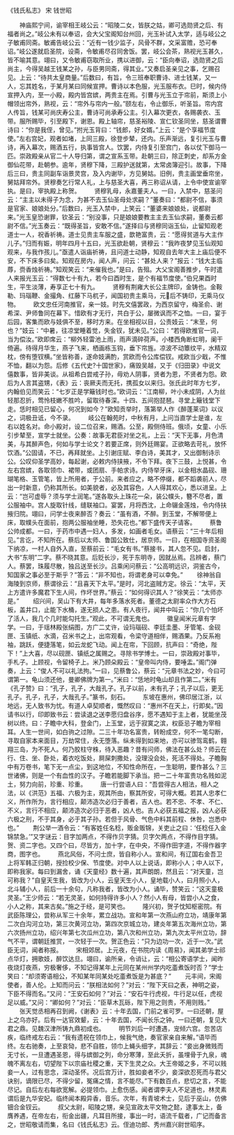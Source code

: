 《钱氏私志》 宋 钱世昭

　　神庙熙宁间，谕宰相王岐公云：“昭陵二女，皆朕之姑，卿可选勋贤之后、有福者尚之。”岐公未有以奉诏，会大父宝阁知台州回，光玉补试入太学，适与岐公之子敏甫同斋。敏甫告岐公云：“近有一钱少监子，风骨不群，文采富赡，恐可奉诏。”岐公遂就启圣院，设斋，令敏甫尽召同舍饭。罢，岐公会茶，熟视光玉甚久，皆不喻其意。翊曰，又令敏甫窃取所业，携以进御，云：“臣向奉诏，选勋贤之后尚主，今得吴越王钱某之孙，与臣男同斋，得其业。”又奏启圣亲见之事，乞赐召见。上云：“待共太皇商量。”后数曰，有旨，令三班奉职曹诗、进士钱某，又一人，忘其姓名，于某月某曰同候宣押。曹诗以本色服，光玉服布衣。巳时，候内侍宣押入内，至一小殿，殿内皆宫嫔，两贵主在焉。引曹与光玉立于帘前，斯须上小帽领出帘外，熟视，云：“帘外与帘内一般。”颐左右，令止御乐，听圣旨。帘内宫人传旨，钱某可尚庆寿公主，曹诗可尚承寿公主。引入幕次更衣，各赐袭衣、玉带。服所赐毕，引至殿下，谢恩。殿上轴帘，慈圣裕陵、宣仁钦圣同坐，慈圣谓曹诗曰：“你是我侄，曾见。”拊光玉背曰：“钱郎，好女婿。”上云：“是个享福节度使。”左右宫妃，观者如堵，上同三殿，徐登步辇，还内。乐声渐远，复引光玉与曹诗，再入幕次，赐酒五行，执事皆宫人。饮罢，内侍复引至宫门，各以仗下御马一匹。崇政殿亲从官二十人导归第，谓之宣系玉带。赴朝三曰，除正刺史，却系方金御仙花带，赴朝参。逾年，贤穆下降，三殿护送就第，太常卤簿迎引。故事，下降后三曰，贵主同副车诣景灵宫，及入内谢毕，方见舅姑。旧例，贵主画堂垂帘坐，舅姑拜帘外。贤穆奏乞行常人礼，上与慈圣大喜，再三称诏从请，上令中使宣谕宰执。是曰，宰执殿上称贺。
　　贤穆乳母，永嘉董夫人。一曰，入禁中，慈圣问云：“主主以未得子为念，为甚不去玉仙圣母处求嗣？”董奏曰：“都尉不信，事须是官家、娘娘处分。”后数曰，光玉入禁中，上笑云：“董婆来娘娘处，说都尉来。”光玉皇恐谢罪，钦圣云：“别没事，只是娘娘要教主主去玉仙求嗣，董奏云都尉不信。”光玉奏云：“既得圣旨，安敢不信。”遂择曰与贤穆同诣玉仙，止留知观老道士一人，祝香祈祷。道士见贵主车服之盛，歆艳富贵，云：“愿得贫道与大主作儿子。”归而有娠，明年四月十五曰，光玉欲赴朝，贤穆云：“我昨夜梦见玉仙观知观来，与我作孩儿。”亟遣人诣庙祈祷，且问道士动静，知观自去年大主上庙后便不安，不下床多曰矣。知观在房内，闻人声，问云：“甚处人来？”报云：“钱大主临蓐，赍香烛祈祷。”知观笑云：“来催我也。”是曰，告殂。大父宝阁善推步，午时遣人来报光玉云：“得数七十有九，若今曰酉时生，是个有福节度使。”伯兄果酉时生，平生淡薄，寿享正七十有九。
　　贤穆有荆雍大长公主牌印，金铸也。金鞍勒、玛瑙鞭、金撮角、红藤下马杌子，闻国初贵主乘马，元后不铸印，无乘马仪物。
　　欧文忠任河南推官，亲一妓。时先文僖罢政，为西京留守，梅圣俞、谢希深、尹师鲁同在幕下。惜欧有才无行，共白于公，屡微讽而不之恤。一曰，宴于后园，客集而欧与妓俱不至，移时方来。在坐相视以目，公责妓云：“末至，何也？”妓云：“中暑，往凉堂睡着觉，失金钗，犹未见。”公曰：“若得欧推官一词，当为偿汝。”欧即席云：“柳外轻雷池上雨，雨声滴碎荷声。小楼西角断虹明，阑干倚遍。待得月华生，燕子飞来，栖画栋玉钩，垂下帘旌。凉波不动簟纹平，水精双枕，傍有堕钗横。”坐皆称善，遂命妓满酌，赏欧而令公库偿钗。戒欧当少戢，不惟不恤，翻以为怨。后修《五代史?十国世家》，痛毁吴越，又于《归田录》中说文僖数事，皆非美谈。从祖希白尝戒子孙，毋劝人阴事，贤者为恩，不贤者为怨。欧后为人言其盗甥，《表》云：丧厥夫而无托，携孤女以来归。张氏此时年方七岁，内翰伯见而笑云：“七岁正是学簸钱时也。”欧词云：“江南柳，叶小未成阴，人为丝轻那忍折，莺怜枝嫩不胜吟，留取待春深。十四、五间抱琵琶。寻堂上簸钱堂下走。恁时相见已留心，何况到如今？”欧知贡举时，落第举人作《醉蓬莱词》以议之，词极丑诋，今不录。
　　岐公在翰苑时，中秋有月，上问当直学士是谁，左右以姓名对。命小殿对，设二位召来，赐酒。公至，殿侧侍班。俄顷，女童、小乐引步辇至，宣学士就坐。公奏：故事无君臣对坐之礼，上云：“天下无事，月色清美，与其醉声色，何如与学士论文？若要正席，则外廷赐宴。正欲略去苛礼，放怀饮酒。”公固请，不已，再拜就坐。上引谢庄赋、李白诗，美其才，又出御制诗示公。公叹仰圣学高妙，每起谢，必敕内侍挟掖，不令下拜。夜下三鼓，上悦甚，令左右宫嫔，各取领巾、裙带，或团扇、手帕求诗。内侍举牙床，以金相水晶砚、珊瑚笔格、玉管笔，皆上所用者，于公前。来者应之，略不停缀，都不蹈袭前人，尽出一时新意，仍称其所长。如美貌者，必及其容色，人人得其欢心，悉以进呈。上云：“岂可虚辱？须与学士润笔。”遂各取头上珠花一朵，装公幞头，簪不尽者，置公服袖中。宫人旋取针线，缝联袖口。宴罢，月将西沈，上命辍金莲烛，令内侍扶掖归院。翊曰，问学士夜来醉否？奏云：“虽有酒，不醉。到玉堂，不解带便上床，取幞头在面前，抱两公服袖坐睡，恐失花也。”都下盛传天子请客。
　　蔡鲁公帅成都。一曰，于药市中遇一妇人，多发，如画者毛女。语蔡云：“三十年后相见。”言讫，不知所在。蔡后以太师、鲁国公致仕，居京师。一曰，在相国寺资圣阁下纳凉，一村人自外入直，至蔡前云：“毛女有书。”蔡接书，其人忽不见。启封，大书“东明”二字。蔡不晓其意。后贬长沙，死于东明寺，因就丛焉。吕辨者，蔡门人。蔡罢，珠履尽散，独吕送至长沙。吕乘闲问蔡云：“公高明远识，洞鉴古今，知国家之事必至于斯乎？”答云：“非不知也，将谓老身可以幸免。”
　　徐神翁自海陵到京师，蔡谓徐云：“且喜天下太平。”是时，河北盗贼方定。徐云：“太平，天上方遣许多魔君下生人间，作坏世界。”蔡云：“如何得识其人？”徐笑云：“太师亦是。”
　　绍兴间，吴山下有大井，每年多落水死者。董德之太尉率众作大方石板，盖井口，止能下水桶，遂无损人之患。有人夜行，闻井中叫云：“你几个怕坏了活人，我几个几时能勾托生。”观此，不可谓无鬼也。
　　徽皇闻米元章有字学。一曰，于瑶林殿张绢图，方广二丈许，设玛瑙砚、李廷圭墨、牙管笔、金砚匣、玉镇纸、水滴，召米书之上，出帘观看，令梁守道相伴，赐酒果。乃反系袍袖，跳跃，便捷落笔，如云龙蛇飞动。闻上在帘，下回顾，抗声曰：“奇绝，陛下！”上大喜，尽以砚匣、镇纸之属赐之。寻除书学博士。一曰，崇政殿对事毕，手札子。上顾视，令留椅子上。米乃顾朵殿云：“皇帝叫内侍，要唾盂。”阁门弹奏，上云：“俊人不可以礼法拘。”一曰，见蔡鲁公，蔡云：“元章书法之妙，今曰可谓第一。龟山须还他，曼卿佛牌为第一。”米曰：“恁地时龟山却且作第二。”米有《孔子赞》曰：“孔子，孔子，大哉孔子。孔子以前，未有孔子；孔子以后，更无孔子。孔子，孔子，大哉孔子。”篆书，刻石。
　　东坡在惠州，佛印居江浙，以地远，无人致书为忧。有道人卓契顺者，慨然叹曰：“惠州不在天上，行即矣。”因请书以行，印即致书云：尝读退之送李愿归盘谷序，愿不遇知于主上者，犹能坐茂树以终。曰：子瞻中大科，登金门，上玉堂，远于寂寞之滨，权臣忌子瞻为宰相耳。人生一世间，如白驹之过隙。二三十年功名富贵，转盼成空，何不一笔勾断，寻取自家本来面目，万劫常住，永无堕落。纵未得到如来地，亦可以骖驾鸾鹤，翱翔三岛，为不死人。何乃胶柱守株，待入恶趣？昔有问师，佛法在甚么处？师云在行、住、坐、卧处，着衣吃饭处，屙屎刺撒处，没理没会处，死活不得处。子瞻胸中有万卷书，笔下无一点尘，到这地位，不知性命所在，一生聪明，要作甚么？三世诸佛，则是一个有血性的汉子。子瞻若能脚下承当。把一二十年富贵功名贱如泥土，努力向前，珍重、珍重。
　　唐一行尝语人曰：“吾尝得古人相法，相人之法，以《洪范》五福、六极为主，观其所由，察其所安，可得大概。若其人忠孝仁义，所作所为，言行相应，颠沛造次必归于善者，吉人也。若不忠、不孝、不仁、不义，言行不相应，颠沛造次必归于恶者，凶人也。吉人必获五福之报，凶人必获六极之刑，不于其身，必于其子孙。若但于风骨、气色中料其前程、休咎，岂悉中也。”
　　荆公举一酒令云：“有客姓任名稔，贩金贩锦，关吏止之曰：‘任稔任入金锦禁急。’”又字谜云：目字加两点，不得作贝字猜。贝字欠两点，不得作目字猜。贺、资二字也。又四个曰，尽皆方，加十字，在中央，不得作田字道，不得作器字商，图字也。
　　燕北风俗，不问士庶，皆自称小人。宣和间，有辽国右金吾卫上将军韩正归朝，授捡校少保、节度使。对中人以上说话，即称小人；中人以下，即称我家。每曰到漏舍，诵《天童经》数十遍，其声朗朗，然且云：“对天童，岂可称我？”自皇天生我，皆改为小人，云皇天生小人，皇地载小人，曰月照小人，北斗辅小人，前后一十余句，凡称我者，皆改为小人。诵毕，赞笑云：“这天童极灵圣。”王少师云：“若无灵圣，如何持得许多小人？然小人有母，皆尝小人之食，小人之称，其来古矣。”施之于经，是可笑也。
　　隆兴初，贺子忱知枢密院。有武臣陈理公，尝称从军三十余年，累立战功。宣和年第一次燕山府立功，靖康年第二次白沟河立功，第三次黄河立功，第四次京城立功，建炎年第五次海州立功，第六次扬州立功，绍兴年第七次瓜州立功，第八次和州立功，第九次太平州立功，辞气不平，谓朝廷推赏，一次轻于一次。贺正色云：“只为边功一次，近于一次。”武臣无词，闻者称报。
　　宋相郊居。上元夜，在书院内读《周易》，闻其弟学士祁点华灯，拥歌妓，醉饮达旦。翊曰，谕所亲，令诮让，云：“相公寄语学士，闻昨夜烧灯夜燕，穷极奢侈，不知记得某年上元同在某州州学内吃齑煮饭时否？”学士笑曰：“却须寄语相公，不知某年同某处吃齑煮饭是为甚底？”
　　元丰间，宋阁使者，善人伦。上知而问云：“朕相法如何？”对云：“陛下天曰之表，神明之姿，下臣不得而名。”又问：“王安石如何？”对云：“安石牛行虎视，牛行足以任，虎视足以威。”又问：“卿如何？”对云：“臣草木瓦砾，陛下用之则贵，不用则贱。”
　　张天觉丞相再召到阙，《谢表》云：十年去国，门前之雀可罗。一曰还朝，屋上之乌亦好。后有一达官效颦，云：十年去国，不闻长乐之钟。一曰还朝，复见大君之鼎。见魏汉津所铸九鼎初成也。
　　明节刘后一时遭遇，宠倾六宫。忽苦店疾，临终戒左右云：“我有遗祝在领巾上，候我气绝，奏官家亲自来解。”语毕而终。左右驰奏，上至哀恸，悲不自胜，领巾上蝇头细字，其辞云：“妾出身微贱而无寸长，一旦遭遇圣恩，得与嫔御之列，命分寒薄，至此夭折，虽埋骨于九泉，魂魄不离左右，切望陛下以宗庙社稷之重，天下生灵之众。大王帝姬之多，不可以贱妾一人，过有思念，深动圣怀。况后宫万计，胜如妾者不少，妾深欲忍死而与君父诀别，谪限已尽，不得少留，冤痛之情，言不能尽。”下有数百点，悲切之言，不能尽记。自后左右每欲宽解。必提领巾。上愈伤感。闻者谓李夫人不足道也，林灵素谓后是九华安妃。临终闻本殿异香，音乐。次年，有青坡术士，见后于巫山，仿佛钿合金钗云。
　　叔父太尉，昭陵之甥，亲见宣政太平文物之懿，逮事太上，备膺养遇，在帝左右，衔金出疆，凡耳目所接，事出一时，语流千载者，广记而备言之，世昭敬请而集，名曰《钱氏私志》云。侄迪功郎、秀州嘉兴尉世昭序。
